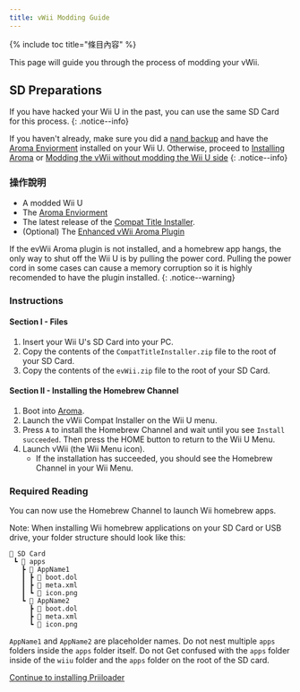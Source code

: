 ```yaml
---
title: vWii Modding Guide
---
```


{% include toc title="條目內容" %}

This page will guide you through the process of modding your vWii.

## SD Preparations

If you have hacked your Wii U in the past, you can use the same SD Card for this process.
{: .notice--info}

If you haven't already, make sure you did a [nand backup](https://wiiu.hacks.guide/#/aroma/nand-backup) and have the [Aroma Enviorment](https://aroma.foryour.cafe/) installed on your Wii U. Otherwise, proceed to [Installing Aroma](https://wiiu.hacks.guide/#/aroma/getting-started) or [Modding the vWii without modding the Wii U side](wiiu-nand-dumper)
{: .notice--info}

### 操作說明

- A modded Wii U
- The [Aroma Enviorment](https://aroma.foryour.cafe/)
- The latest release of the [Compat Title Installer](https://hb-app.store/wiiu/CompatTitleInstaller).
- (Optional) The [Enhanced vWii Aroma Plugin](https://hb-app.store/wiiu/evWii)

If the evWii Aroma plugin is not installed, and a homebrew app hangs, the only way to shut off the Wii U is by pulling the power cord. Pulling the power cord in some cases can cause a memory corruption so it is highly recomended to have the plugin installed.
{: .notice--warning}

### Instructions

#### Section I - Files

1. Insert your Wii U's SD Card into your PC.
2. Copy the contents of the `CompatTitleInstaller.zip` file to the root of your SD Card.
3. Copy the contents of the `evWii.zip` file to the root of your SD Card.

#### Section II - Installing the Homebrew Channel

1. Boot into [Aroma](https://wiiu.hacks.guide/#/aroma/finalizing-setup).
2. Launch the vWii Compat Installer on the Wii U menu.
3. Press `A` to install the Homebrew Channel and wait until you see `Install succeeded`. Then press the HOME button to return to the Wii U Menu.
4. Launch vWii (the Wii Menu icon).
   - If the installation has succeeded, you should see the Homebrew Channel in your Wii Menu.

### Required Reading

You can now use the Homebrew Channel to launch Wii homebrew apps.

Note: When installing Wii homebrew applications on your SD Card or USB drive, your folder structure should look like this:

```
💾 SD Card
 ┗ 📁 apps
   ┣ 📁 AppName1
   ┃ ┣ 📄 boot.dol
   ┃ ┣ 📄 meta.xml
   ┃ ┗ 📄 icon.png
   ┗ 📁 AppName2
	 ┣ 📄 boot.dol
     ┣ 📄 meta.xml
     ┗ 📄 icon.png
```

`AppName1` and `AppName2` are placeholder names. Do not nest multiple `apps` folders inside the `apps` folder itself.
Do not Get confused with the `apps` folder inside of the `wiiu` folder and the `apps` folder on the root of the SD card.

[Continue to installing Priiloader](priiloader)<br>
